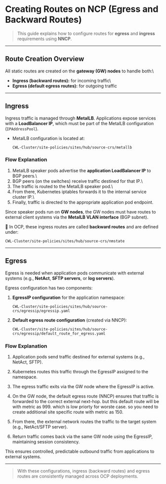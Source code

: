 # Creating Routes on NCP (Egress and Backward Routes)

> This guide explains how to configure routes for **egress** and
> **ingress** requirements using **NNCP**.

------------------------------------------------------------------------

## Route Creation Overview

All static routes are created on the **gateway (GW) nodes** to handle
both:\
- **Ingress (backward routes):** for incoming traffic\
- **Egress (default egress routes):** for outgoing traffic

------------------------------------------------------------------------

## Ingress

Ingress traffic is managed through **MetalLB**. Applications expose
services with a **LoadBalancer IP**, which must be part of the MetalLB
configuration (`IPAddressPool`).

-   MetalLB configuration is located at:

        CWL-Cluster/site-policies/sites/hub/source-crs/metallb

### Flow Explanation

1.  MetalLB speaker pods advertise the **application LoadBalancer IP**
    to BGP peers.\
2.  BGP peers (on the switches) receive traffic destined for that IP.\
3.  The traffic is routed to the MetalLB speaker pod.\
4.  From there, Kubernetes iptables forwards it to the internal service
    cluster IP.\
5.  Finally, traffic is directed to the appropriate application pod
    endpoint.

Since speaker pods run on **GW nodes**, the GW nodes must have routes to
external client systems via the **MetalLB VLAN interface** (BGP subnet).

📌 In OCP, these ingress routes are called **backward routes** and are
defined under:

    CWL-Cluster/site-policies/sites/hub/source-crs/nmstate

------------------------------------------------------------------------

## Egress

Egress is needed when application pods communicate with external systems
(e.g., **NetAct**, **SFTP servers**, or **log servers**).

Egress configuration has two components:

1.  **EgressIP configuration** for the application namespace:

        CWL-Cluster/site-policies/sites/hub/source-crs/egressip/egressip.yaml

2.  **Default egress route configuration** (created via NNCP):

        CWL-Cluster/site-policies/sites/hub/source-crs/egressip/default_route_for_egress.yaml


### Flow Explanation

1) Application pods send traffic destined for external systems (e.g., NetAct, SFTP).

2) Kubernetes routes this traffic through the EgressIP assigned to the namespace.

3) The egress traffic exits via the GW node where the EgressIP is active.

4) On the GW node, the default egress route (NNCP) ensures that traffic is forwarded to the correct external next-hop. but this default route will be with metric as 999.  which is low priorty for worste case.  so you need to create additional site specific route with metric as 150. 

5) From there, the external network routes the traffic to the target system (e.g., NetAct/SFTP server).

6) Return traffic comes back via the same GW node using the EgressIP, maintaining session consistency.

This ensures controlled, predictable outbound traffic from applications to external systems.

------------------------------------------------------------------------

> With these configurations, ingress (backward routes) and egress routes are consistently managed across OCP deployments.
